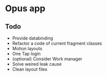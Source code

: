 # Opus app


## Todo 
 
- Provide databinding
- Refactor a code of current fragment classes
- Motion layouts
- One Tap login
- (optional) Consider Work manager
- Solve weired leak cause
- Clean layout files 
